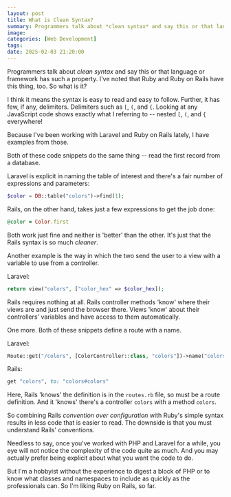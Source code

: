 ```yaml
---
layout: post
title: What is Clean Syntax?
summary: Programmers talk about *clean syntax* and say this or that language or framework has such a property. I've noted that Ruby and Ruby on Rails have this thing, too. So what is it?
image:
categories: [Web Development]
tags:
date: 2025-02-03 21:20:00
---
```


Programmers talk about _clean syntax_ and say this or that language or framework has such a property. I've noted that Ruby and Ruby on Rails have this thing, too. So what is it?

<!--more-->

I think it means the syntax is easy to read and easy to follow. Further, it has few, if any, delimiters. Delimiters such as `[`, `(`, and `{`. Looking at any JavaScript code shows exactly what I referring to -- nested `[`, `(`, and `{` everywhere!

Because I've been working with Laravel and Ruby on Rails lately, I have examples from those.

Both of these code snippets do the same thing -- read the first record from a database.

Laravel is explicit in naming the table of interest and there's a fair number of expressions and parameters:

```php
$color = DB::table("colors")->find(1);
```

Rails, on the other hand, takes just a few expressions to get the job done:

```ruby
@color = Color.first
```

Both work just fine and neither is 'better' than the other. It's just that the Rails syntax is so much _cleaner_.

Another example is the way in which the two send the user to a view with a variable to use from a controller.

Laravel:

```php
return view("colors", ["color_hex" => $color_hex]);
```

Rails requires nothing at all. Rails controller methods 'know' where their views are and just send the browser there. Views 'know' about their controllers' variables and have access to them automatically.

One more. Both of these snippets define a route with a name.

Laravel:

```php
Route::get("/colors", [ColorController::class, "colors"])->name("colors");
```

Rails:

```ruby
get "colors", to: "colors#colors"
```

Here, Rails 'knows' the definition is in the `routes.rb` file, so must be a route definition. And it 'knows' there's a controller `colors` with a method `colors`.

So combining Rails _convention over configuration_ with Ruby's simple syntax results in less code that is easier to read. The downside is that you must understand Rails' conventions.

Needless to say, once you've worked with PHP and Laravel for a while, you eye will not notice the complexity of the code quite as much. And you may actually prefer being explicit about what you want the code to do.

But I'm a hobbyist without the experience to digest a block of PHP or to know what classes and namespaces to include as quickly as the professionals can. So I'm liking Ruby on Rails, so far.
